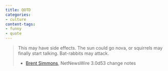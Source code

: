 ```yaml
---
title: QOTD
categories:
- culture
content-tags:
- funny
- quote
---
```


> This may have side effects. The sun could go nova, or squirrels may finally start talking. Bat-rabbits may attack.
> - [Brent Simmons][1], NetNewsWire 3.0d53 change notes

   [1]: http://inessential.com/
